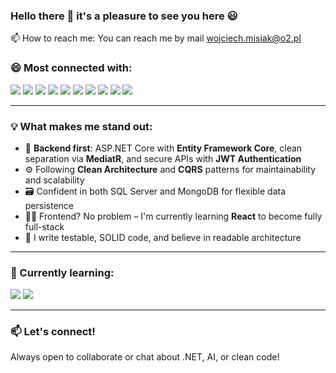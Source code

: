 ### Hello there 👋 it's a pleasure to see you here :smiley:


📫 How to reach me: You can reach me by mail <a href="mailto:wojciech.misiak@o2.pl">wojciech.misiak@o2.pl</a>

### 😄 Most connected with:

<p align="left">
  <img src="https://img.shields.io/badge/.NET-5C2D91?style=for-the-badge&logo=.net&logoColor=white" />
  <img src="https://img.shields.io/badge/ASP.NET-512BD4?style=for-the-badge&logo=aspdotnet&logoColor=white" />
  <img src="https://img.shields.io/badge/Entity%20Framework%20Core-6DB33F?style=for-the-badge&logo=.net&logoColor=white" />
  <img src="https://img.shields.io/badge/MediatR-5C2D91?style=for-the-badge&logo=nuget&logoColor=white" />
  <img src="https://img.shields.io/badge/JWT-000000?style=for-the-badge&logo=jsonwebtokens&logoColor=white" />
  <img src="https://img.shields.io/badge/SQL-CC2927?style=for-the-badge&logo=microsoft%20sql%20server&logoColor=white" />
  <img src="https://img.shields.io/badge/MongoDB-47A248?style=for-the-badge&logo=mongodb&logoColor=white" />
  <img src="https://img.shields.io/badge/Bootstrap-%238511FA.svg?style=for-the-badge&logo=bootstrap&logoColor=white" />
  <img src="https://img.shields.io/badge/Python%20for%20Data%20Science-3776AB?style=for-the-badge&logo=python&logoColor=white" />
  <img src="https://img.shields.io/badge/scikit--learn-F7931E?style=for-the-badge&logo=scikit-learn&logoColor=white" />
</p>

---

### 💡 What makes me stand out:

- 🧠 **Backend first**: ASP.NET Core with **Entity Framework Core**, clean separation via **MediatR**, and secure APIs with **JWT Authentication**
- ⚙️ Following **Clean Architecture** and **CQRS** patterns for maintainability and scalability
- 🗃️ Confident in both SQL Server and MongoDB for flexible data persistence
- 🧑‍💻 Frontend? No problem – I'm currently learning **React** to become fully full-stack
- 🧼 I write testable, SOLID code, and believe in readable architecture

---

### 🚀 Currently learning:

<p align="left">
  <img src="https://img.shields.io/badge/ML.NET-512BD4?style=for-the-badge&logo=.net&logoColor=white" />
  <img src="https://img.shields.io/badge/React-61DAFB?style=for-the-badge&logo=react&logoColor=black" />
</p>

---

### 📫 Let's connect!

Always open to collaborate or chat about .NET, AI, or clean code!
